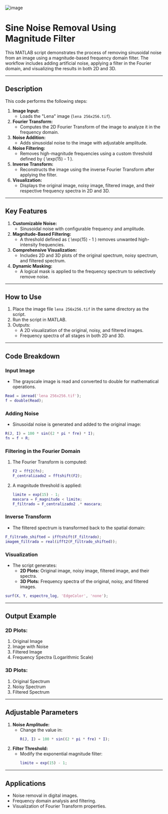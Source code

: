 ![image](https://github.com/user-attachments/assets/e76c8bb0-ba2a-4890-8288-cd5bedccb1e4)

# **Sine Noise Removal Using Magnitude Filter**

This MATLAB script demonstrates the process of removing sinusoidal noise from an image using a magnitude-based frequency domain filter. The workflow includes adding artificial noise, applying a filter in the Fourier domain, and visualizing the results in both 2D and 3D.

---

## **Description**
This code performs the following steps:
1. **Image Input:**
   - Loads the "Lena" image (`lena 256x256.tif`).
2. **Fourier Transform:**
   - Computes the 2D Fourier Transform of the image to analyze it in the frequency domain.
3. **Noise Addition:**
   - Adds sinusoidal noise to the image with adjustable amplitude.
4. **Noise Filtering:**
   - Removes high-magnitude frequencies using a custom threshold defined by \( \exp(15) - 1 \).
5. **Inverse Transform:**
   - Reconstructs the image using the inverse Fourier Transform after applying the filter.
6. **Visualization:**
   - Displays the original image, noisy image, filtered image, and their respective frequency spectra in 2D and 3D.

---

## **Key Features**
1. **Customizable Noise:**
   - Sinusoidal noise with configurable frequency and amplitude.
2. **Magnitude-Based Filtering:**
   - A threshold defined as \( \exp(15) - 1 \) removes unwanted high-intensity frequencies.
3. **Comprehensive Visualization:**
   - Includes 2D and 3D plots of the original spectrum, noisy spectrum, and filtered spectrum.
4. **Dynamic Masking:**
   - A logical mask is applied to the frequency spectrum to selectively remove noise.

---

## **How to Use**
1. Place the image file `lena 256x256.tif` in the same directory as the script.
2. Run the script in MATLAB.
3. Outputs:
   - A 2D visualization of the original, noisy, and filtered images.
   - Frequency spectra of all stages in both 2D and 3D.

---

## **Code Breakdown**
### **Input Image**
- The grayscale image is read and converted to double for mathematical operations.
```matlab
Read = imread('lena 256x256.tif');
f = double(Read);
```

### **Adding Noise**
- Sinusoidal noise is generated and added to the original image:
```matlab
R(J, I) = 100 * sin((2 * pi * fre) * I);
fn = f + R;
```

### **Filtering in the Fourier Domain**
1. The Fourier Transform is computed:
   ```matlab
   F2 = fft2(fn);
   F_centralizado2 = fftshift(F2);
   ```
2. A magnitude threshold is applied:
   ```matlab
   limite = exp(15) - 1;
   mascara = F_magnitude < limite;
   F_filtrado = F_centralizado2 .* mascara;
   ```

### **Inverse Transform**
- The filtered spectrum is transformed back to the spatial domain:
```matlab
F_filtrado_shifted = ifftshift(F_filtrado);
imagem_filtrada = real(ifft2(F_filtrado_shifted));
```

### **Visualization**
- The script generates:
  - **2D Plots:** Original image, noisy image, filtered image, and their spectra.
  - **3D Plots:** Frequency spectra of the original, noisy, and filtered images.
```matlab
surf(X, Y, espectro_log, 'EdgeColor', 'none');
```

---

## **Output Example**
### **2D Plots:**
1. Original Image
2. Image with Noise
3. Filtered Image
4. Frequency Spectra (Logarithmic Scale)

### **3D Plots:**
1. Original Spectrum
2. Noisy Spectrum
3. Filtered Spectrum

---

## **Adjustable Parameters**
1. **Noise Amplitude:**
   - Change the value in:
     ```matlab
     R(J, I) = 100 * sin((2 * pi * fre) * I);
     ```
2. **Filter Threshold:**
   - Modify the exponential magnitude filter:
     ```matlab
     limite = exp(15) - 1;
     ```

---

## **Applications**
- Noise removal in digital images.
- Frequency domain analysis and filtering.
- Visualization of Fourier Transform properties.

